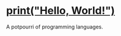 # [print("Hello, World!")](https://ta180m.github.io/2020/09/01/print-hello-world-part-0.html)

A potpourri of programming languages.
